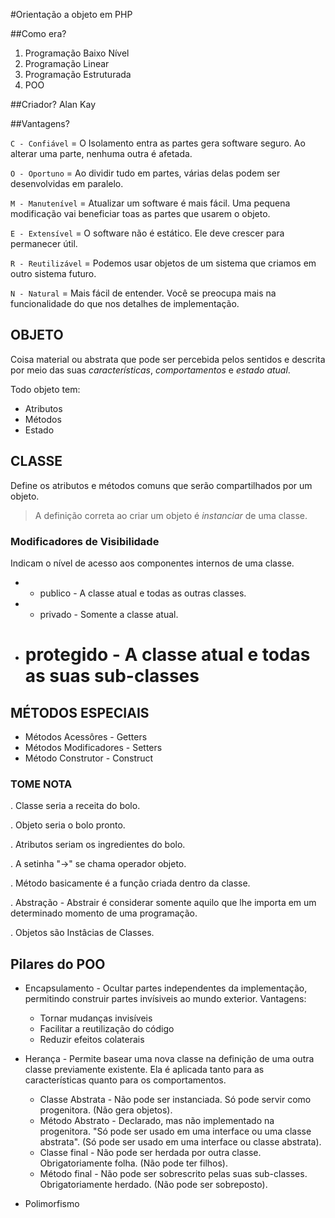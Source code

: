 #Orientação a objeto em PHP

##Como era?

1. Programação Baixo Nível
2. Programação Linear
3. Programação Estruturada
4. POO


##Criador?
Alan Kay

##Vantagens?

`C - Confiável` = O Isolamento entra as partes gera software seguro. Ao  alterar uma parte, nenhuma outra é afetada.

`O - Oportuno` = Ao dividir tudo em partes, várias delas podem ser desenvolvidas em paralelo.

`M - Manutenível` = Atualizar um software é mais fácil. Uma pequena modificação vai beneficiar toas as partes que usarem o objeto.

`E - Extensível`  = O software não é estático. Ele deve crescer para permanecer útil.

`R - Reutilizável` = Podemos usar objetos de um sistema que criamos em outro sistema futuro.

`N - Natural` = Mais fácil de entender. Você se preocupa mais na funcionalidade do que nos detalhes de implementação.

## OBJETO
Coisa material ou abstrata que pode ser percebida pelos sentidos e descrita por meio das suas *características*, *comportamentos* e *estado atual*.

Todo objeto tem:
* Atributos
* Métodos
* Estado

## CLASSE
Define os atributos e métodos comuns que serão compartilhados por um objeto.

> A definição correta ao criar um objeto é *instanciar* de uma classe.

### Modificadores de Visibilidade
Indicam o nível de acesso aos componentes internos de uma classe.
* + publico - A classe atual e todas as outras classes.
* - privado - Somente a classe atual.
* # protegido - A classe atual e todas as suas sub-classes


## MÉTODOS ESPECIAIS
* Métodos Acessôres - Getters
* Métodos Modificadores - Setters
* Método Construtor - Construct


### TOME NOTA
. Classe seria a receita do bolo.

. Objeto seria o bolo pronto.

. Atributos seriam os ingredientes do bolo.

. A setinha "->" se chama operador objeto.

. Método basicamente é a função criada dentro da classe.

. Abstração - Abstrair é considerar somente aquilo que lhe importa em um determinado momento de uma programação.

. Objetos são Instâcias de Classes.


## Pilares do POO
* Encapsulamento - Ocultar partes independentes da implementação, permitindo construir partes invísiveis ao mundo exterior.
  Vantagens:
  * Tornar mudanças invisíveis
  * Facilitar a reutilização do código
  * Reduzir efeitos colaterais



* Herança - Permite basear uma nova classe na definição de uma outra classe previamente existente. Ela é aplicada tanto para as características quanto para os comportamentos.

  * Classe Abstrata - Não pode ser instanciada. Só pode servir como progenitora. (Não gera objetos).
  * Método Abstrato - Declarado, mas não implementado na progenitora. "Só pode ser usado em uma interface ou uma classe abstrata". (Só pode ser usado em uma interface ou classe abstrata).
  * Classe final - Não pode ser herdada por outra classe. Obrigatoriamente folha. (Não pode ter filhos).
  * Método final - Não pode ser sobrescrito pelas suas sub-classes. Obrigatoriamente herdado. (Não pode ser sobreposto).

* Polimorfismo
